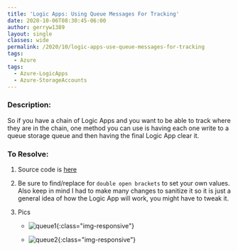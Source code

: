 ```yaml
---
title: 'Logic Apps: Using Queue Messages For Tracking'
date: 2020-10-06T08:30:45-06:00
author: gerryw1389
layout: single
classes: wide
permalink: /2020/10/logic-apps-use-queue-messages-for-tracking
tags:
  - Azure
tags:
  - Azure-LogicApps
  - Azure-StorageAccounts
---
```

<!--more-->

### Description:

So if you have a chain of Logic Apps and you want to be able to track where they are in the chain, one method you can use is having each one write to a queue storage queue and then having the final Logic App clear it.

### To Resolve:

1. Source code is [here](https://github.com/gerryw1389/terraform-examples/tree/main/2020-10-06-logic-apps-use-queue-messages-for-tracking/queue-storage/queue-storage.json)

2. Be sure to find/replace for `double open brackets` to set your own values. Also keep in mind I had to make many changes to sanitize it so it is just a general idea of how the Logic App will work, you might have to tweak it.

3. Pics

   - ![queue1](https://automationadmin.com/assets/images/uploads/2020/12/queue1.jpg){:class="img-responsive"}

   - ![queue2](https://automationadmin.com/assets/images/uploads/2020/12/queue2.jpg){:class="img-responsive"}
